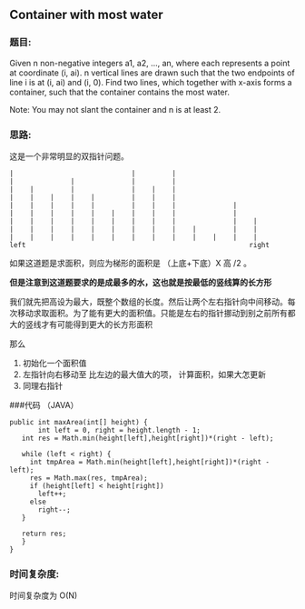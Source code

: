 ## Container with most water


### 题目:

Given n non-negative integers a1, a2, ..., an, where each represents a point at coordinate (i, ai). n vertical lines are drawn such that the two endpoints of line i is at (i, ai) and (i, 0). Find two lines, which together with x-axis forms a container, such that the container contains the most water.

Note: You may not slant the container and n is at least 2.


### 思路:

这是一个非常明显的双指针问题。


```
|                             |         |                 
|              |              |         |                    
|    |         |              |    |    |                    
|    |    |    |    |         |    |    |                     
|    |    |    |    |         |    |    |              |       
|    |    |    |    |    |    |    |    |              |       
|    |    |    |    |    |    |    |    |              |    |   
|    |    |    |    |    |    |    |    |    |         |    |   
|    |    |    |    |    |    |    |    |    |    |    |    |   
left                                                       right
```

如果这道题是求面积，则应为梯形的面积是 （上底+下底）X 高 /2 。

**但是注意到这道题要求的是成最多的水，这也就是按最低的竖线算的长方形**

我们就先把高设为最大，既整个数组的长度。然后让两个左右指针向中间移动。每次移动求取面积。为了能有更大的面积值。只能是左右的指针挪动到别之前所有都大的竖线才有可能得到更大的长方形面积

那么
  1. 初始化一个面积值
  2. 左指针向右移动至 比左边的最大值大的项， 计算面积，如果大怎更新
  3. 同理右指针

###代码 （JAVA）

```
public int maxArea(int[] height) {
       int left = 0, right = height.length - 1;
   int res = Math.min(height[left],height[right])*(right - left);

   while (left < right) {
     int tmpArea = Math.min(height[left],height[right])*(right - left);
     res = Math.max(res, tmpArea);
     if (height[left] < height[right])
       left++;
     else
       right--;
   }

   return res;
   }
}

```
### 时间复杂度:

时间复杂度为 O(N)
